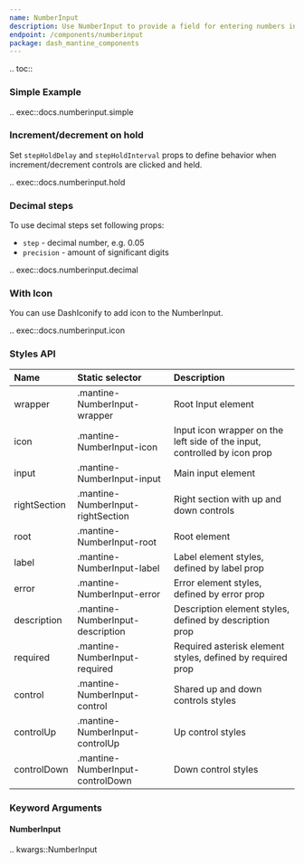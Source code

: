 ```yaml
---
name: NumberInput
description: Use NumberInput to provide a field for entering numbers in your app with ability to set min, max and step.
endpoint: /components/numberinput
package: dash_mantine_components
---
```


.. toc::

### Simple Example

.. exec::docs.numberinput.simple

### Increment/decrement on hold

Set `stepHoldDelay` and `stepHoldInterval` props to define behavior when increment/decrement controls are clicked and 
held.

.. exec::docs.numberinput.hold

### Decimal steps

To use decimal steps set following props:
* `step` - decimal number, e.g. 0.05
* `precision` - amount of significant digits

.. exec::docs.numberinput.decimal

### With Icon

You can use DashIconify to add icon to the NumberInput.

.. exec::docs.numberinput.icon

### Styles API

| Name         | Static selector                   | Description                                                               |
|:-------------|:----------------------------------|:--------------------------------------------------------------------------|
| wrapper      | .mantine-NumberInput-wrapper      | Root Input element                                                        |
| icon         | .mantine-NumberInput-icon         | Input icon wrapper on the left side of the input, controlled by icon prop |
| input        | .mantine-NumberInput-input        | Main input element                                                        |
| rightSection | .mantine-NumberInput-rightSection | Right section with up and down controls                                   |
| root         | .mantine-NumberInput-root         | Root element                                                              |
| label        | .mantine-NumberInput-label        | Label element styles, defined by label prop                               |
| error        | .mantine-NumberInput-error        | Error element styles, defined by error prop                               |
| description  | .mantine-NumberInput-description  | Description element styles, defined by description prop                   |
| required     | .mantine-NumberInput-required     | Required asterisk element styles, defined by required prop                |
| control      | .mantine-NumberInput-control      | Shared up and down controls styles                                        |
| controlUp    | .mantine-NumberInput-controlUp    | Up control styles                                                         |
| controlDown  | .mantine-NumberInput-controlDown  | Down control styles                                                       |

### Keyword Arguments

#### NumberInput

.. kwargs::NumberInput
